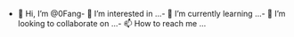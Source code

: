- 👋 Hi, I’m @0Fang- 👀 I’m interested in ...- 🌱 I’m currently learning ...- 💞️ I’m looking to collaborate on ...- 📫 How to reach me ...<!---0Fang/0Fang is a ✨ special ✨ repository because its `README.md` (this file) appears on your GitHub profile.You can click the Preview link to take a look at your changes.--->
